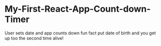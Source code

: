 # My-First-React-App-Count-down-Timer
User sets date and app counts down
fun fact put date of birth and you get up too the second time alive!

